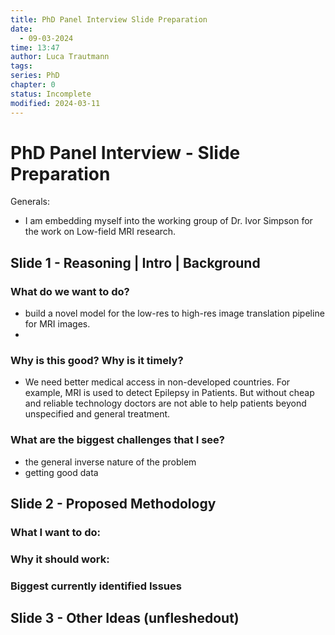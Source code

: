 ```yaml
---
title: PhD Panel Interview Slide Preparation
date:
  - 09-03-2024
time: 13:47
author: Luca Trautmann
tags: 
series: PhD
chapter: 0
status: Incomplete
modified: 2024-03-11
---
```

# PhD Panel Interview - Slide Preparation

Generals: 
- I am embedding myself into the working group of Dr. Ivor Simpson for the work on Low-field MRI research. 

## Slide 1 - Reasoning | Intro | Background
### What do we want to do?
- build a novel model for the low-res to high-res image translation pipeline for MRI images. 
- 

### Why is this good? Why is it timely?
- We need better medical access in non-developed countries. For example, MRI is used to detect Epilepsy in Patients. But without cheap and reliable technology doctors are not able to help patients beyond unspecified and general treatment. 

### What are the biggest challenges that I see?
- the general inverse nature of the problem
- getting good data

## Slide 2 - Proposed Methodology
### What I want to do: 


### Why it should work:


### Biggest currently identified Issues


## Slide 3 - Other Ideas (unfleshedout)










